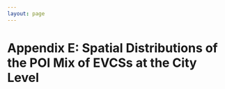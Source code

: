```yaml
---
layout: page
---
```

# Appendix E: Spatial Distributions of the POI Mix of EVCSs at the City Level

<LeafletMap :mainScript :center="mapCenter" :zoom="mapZoom" ref="map" />


<script setup>
    import LeafletMap from '@/components/LeafletMap.vue';
    import { ref } from 'vue';

    import { baseMapInfos } from "@/layers/baseMaps.js";
    import { getBaseMap } from "@/layers/utils.js";
    import { initGeoJsonLayer } from "@/layers/geojsonlayer.js";

    import { data } from '@/loader/E.data.js';

    const infoUpdate = function (props, data) {
        // const name = 
        // 若 props 有 NAME_2 字段 或 cityname 字段，则显示该字段 二者只会出现一个

        const name = props ? props.NAME_2 || props.cityname : null;

    const contents = props
        ? `<b>${name}</b><br/>${props["1500buffer-city"]}-POI Mix of EVCSs`
        : 'Hover over a state';
        this._div.innerHTML = `<h4>INFO</h4>${contents}`;

    };

    const colorsets = [
        ['#f7fbff','#deebf7','#c6dbef','#9ecae1','#6baed6','#4292c6','#2171b5','#08519c','#08306b'], // blue
        ['#ffffd9','#edf8b1','#c7e9b4','#7fcdbb','#41b6c4','#1d91c0','#225ea8','#253494','#081d58'], // blue-green
        ['#ffffe5','#f7fcb9','#d9f0a3','#addd8e','#78c679','#41ab5d','#238443','#006837','#004529'], // green
        ['#f7f4f9','#e7e1ef','#d4b9da','#c994c7','#df65b0','#e7298a','#ce1256','#980043','#67001f'], // red
        ['#fcfbfd','#efedf5','#dadaeb','#bcbddc','#9e9ac8','#807dba','#6a51a3','#54278f','#3f007d'], // purple
        ['#fff5eb','#fee6ce','#fdd0a2','#fdae6b','#fd8d3c','#f16913','#d94801','#a63603','#7f2704'], // orange
        ['#fff7f3','#fde0dd','#fcc5c0','#fa9fb5','#f768a1','#dd3497','#ae017e','#7a0177','#49006a'], // pink
    ];

    const mapCenter = ref([50, 10]);
    const mapZoom = ref(4);

    function mainScript(L, mapInstance) {

        initGeoJsonLayer();

        const baseMaps = getBaseMap(baseMapInfos);
        const layerControl = L.control.layers(baseMaps).addTo(mapInstance);

        baseMaps.dark_all.addTo(mapInstance);

        const geoJsonLayer = L.geoJsonLayer(infoUpdate);

        const D_Colors = colorsets[3];
        geoJsonLayer.setColors(D_Colors);

        layerControl.addOverlay(geoJsonLayer, 'Appendix E');
        geoJsonLayer.clear();

        geoJsonLayer.addTo(mapInstance);

        const {cn, us, eu} = data;
        geoJsonLayer.appendData(cn,(d) => parseFloat(d.properties["1500buffer-city"]));
        geoJsonLayer.appendData(us,(d) => parseFloat(d.properties["1500buffer-city"]));
        geoJsonLayer.appendData(eu,(d) => parseFloat(d.properties["1500buffer-city"]));
        geoJsonLayer.update();

        // 添加比例尺
        L.control.scale({ position: 'bottomright' }).addTo(mapInstance);
    }



</script>
